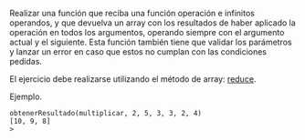 Realizar una función que reciba una función operación e infinitos operandos, y que devuelva un array con los resultados de haber aplicado la operación en todos los argumentos, operando siempre con el argumento actual y el siguiente. Esta función también tiene que validar los parámetros y lanzar un error en caso que estos no cumplan con las condiciones pedidas.

El ejercicio debe realizarse utilizando el método de array: [reduce](https://developer.mozilla.org/en-US/docs/Web/JavaScript/Reference/Global_Objects/Array/Reduce).

Ejemplo.

	obtenerResultado(multiplicar, 2, 5, 3, 3, 2, 4)
	[10, 9, 8]
	>